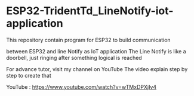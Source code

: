 # ESP32-TridentTd_LineNotify-iot-application

This repository contain program for ESP32 to build communication

between ESP32 and line Notify as IoT application
The Line Notify is like a doorbell, just ringing after something logical is reached

For advance tutor, visit my channel on YouTube
The video explain step by step to create that

YouTube : https://www.youtube.com/watch?v=wTMxDPXjIv4
